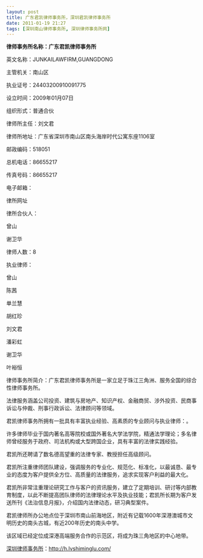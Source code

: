 ```yaml
---
layout: post
title: 广东君凯律师事务所，深圳君凯律师事务所
date: 2011-01-19 21:27
tags: [深圳南山律师事务所, 深圳律师事务所网]
---
```

<strong>律师事务所名称：广东君凯律师事务所</strong>

英文名称：JUNKAILAWFIRM,GUANGDONG

主管机关：南山区

执业证号：24403200910091775

设立时间：2009年01月07日

组织形式：普通合伙

律师所主任：刘文君

律师所地址：广东省深圳市南山区南头海岸时代公寓东座1106室

邮政编码：518051

总机电话：86655217

传真号码：86655217

电子邮箱：

律所网址

律所合伙人：

曾山

谢卫华

律师人数：8

执业律师：

曾山

陈茜

单兰慧

胡红珍

刘文君

潘彩虹

谢卫华

叶裕恒

律师事务所简介：广东君凯律师事务所是一家立足于珠江三角洲、服务全国的综合性律师事务所。

法律服务涵盖公司投资、建筑与房地产、知识产权、金融商贸、涉外投资、民商事诉讼与仲裁、刑事行政诉讼、法律顾问等领域。

君凯律师事务所拥有一批具有丰富执业经验、高素质的专业顾问与执业律师：。

许多律师毕业于国内著名高等院校或国外著名大学法学院，精通法学理论；多名律师曾经服务于政府、司法机构或大型跨国企业，具有丰富的法律实践经验。

君凯所还聘请了数名德高望重的法律专家、教授担任高级顾问。

君凯所注重律师团队建设，强调服务的专业化、规范化、标准化，以最诚恳、最专业的态度为客户提供全方位、高质量的法律服务，追求实现客户利益的最大化。

君凯所非常注重理论研究工作与客户的资讯服务，建立了定期培训、研讨等内部教育制度，以此不断提高团队律师的法律理论水平及执业技能；君凯所长期为客户发送所刊《法治信息月报》，介绍国内法律动态，研习典型案件。

君凯律师所办公地点位于深圳市南山前海地区，附近有记载1600年深港澳城市文明历史的南头古城，有近200年历史的南头中学。

该区域已经定位成深港高端服务合作的示范区，将成为珠三角地区的中心地带。



<a href="http://h.lvshiminglu.com/">深圳律师事务所</a>：<a href="http://h.lvshiminglu.com/">http://h.lvshiminglu.com/</a>

